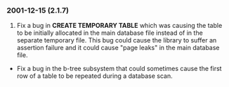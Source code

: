 ### 2001\-12\-15 (2\.1\.7\)

1. Fix a bug in **CREATE TEMPORARY TABLE** which was causing the
 table to be initially allocated in the main database file instead
 of in the separate temporary file. This bug could cause the library
 to suffer an assertion failure and it could cause "page leaks" in the
 main database file.
- Fix a bug in the b\-tree subsystem that could sometimes cause the first
 row of a table to be repeated during a database scan.




